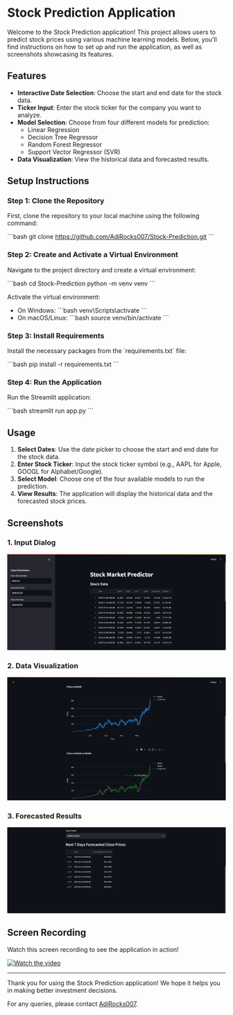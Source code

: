 # Stock Prediction Application

Welcome to the Stock Prediction application! This project allows users to predict stock prices using various machine learning models. Below, you'll find instructions on how to set up and run the application, as well as screenshots showcasing its features.

## Features

- **Interactive Date Selection**: Choose the start and end date for the stock data.
- **Ticker Input**: Enter the stock ticker for the company you want to analyze.
- **Model Selection**: Choose from four different models for prediction:
  - Linear Regression
  - Decision Tree Regressor
  - Random Forest Regressor
  - Support Vector Regressor (SVR)
- **Data Visualization**: View the historical data and forecasted results.

## Setup Instructions

### Step 1: Clone the Repository

First, clone the repository to your local machine using the following command:

\`\`\`bash
git clone https://github.com/AdiRocks007/Stock-Prediction.git
\`\`\`

### Step 2: Create and Activate a Virtual Environment

Navigate to the project directory and create a virtual environment:

\`\`\`bash
cd Stock-Prediction
python -m venv venv
\`\`\`

Activate the virtual environment:

- On Windows:
  \`\`\`bash
  venv\Scripts\activate
  \`\`\`
- On macOS/Linux:
  \`\`\`bash
  source venv/bin/activate
  \`\`\`

### Step 3: Install Requirements

Install the necessary packages from the \`requirements.txt\` file:

\`\`\`bash
pip install -r requirements.txt
\`\`\`

### Step 4: Run the Application

Run the Streamlit application:

\`\`\`bash
streamlit run app.py
\`\`\`

## Usage

1. **Select Dates**: Use the date picker to choose the start and end date for the stock data.
2. **Enter Stock Ticker**: Input the stock ticker symbol (e.g., AAPL for Apple, GOOGL for Alphabet/Google).
3. **Select Model**: Choose one of the four available models to run the prediction.
4. **View Results**: The application will display the historical data and the forecasted stock prices.

## Screenshots

### 1. Input Dialog
![Input Dialog](stock1.png)

### 2. Data Visualization
![Data Visualization](stock2.png)

### 3. Forecasted Results
![Forecasted Results](stock3.png)

## Screen Recording

Watch this screen recording to see the application in action!

[![Watch the video](stockvid.gif)](stockvid.mp4)



---

Thank you for using the Stock Prediction application! We hope it helps you in making better investment decisions.

For any queries, please contact [AdiRocks007](https://github.com/AdiRocks007).
